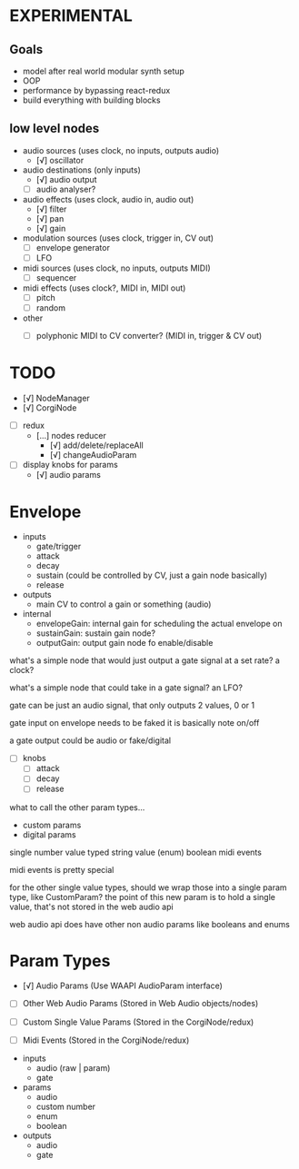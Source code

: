 # EXPERIMENTAL

## Goals
- model after real world modular synth setup
- OOP
- performance by bypassing react-redux
- build everything with building blocks

## low level nodes
- audio sources (uses clock, no inputs, outputs audio)
	- [√] oscillator
- audio destinations (only inputs)
	- [√] audio output
	- [ ] audio analyser?
- audio effects (uses clock, audio in, audio out)
	- [√] filter
	- [√] pan
	- [√] gain
- modulation sources (uses clock, trigger in, CV out)
	- [ ] envelope generator
	- [ ] LFO
- midi sources (uses clock, no inputs, outputs MIDI)
	- [ ] sequencer
- midi effects (uses clock?, MIDI in, MIDI out)
	- [ ] pitch
	- [ ] random
- other
	- [ ] polyphonic MIDI to CV converter? (MIDI in, trigger & CV out)


# TODO
- [√] NodeManager
- [√] CorgiNode
- [ ] redux
	- [...] nodes reducer
		- [√] add/delete/replaceAll
		- [√] changeAudioParam
- [ ] display knobs for params
	- [√] audio params


# Envelope
- inputs
	- gate/trigger
	- attack
	- decay
	- sustain (could be controlled by CV, just a gain node basically)
	- release
- outputs
	- main CV to control a gain or something (audio)
- internal
	- envelopeGain: internal gain for scheduling the actual envelope on
	- sustainGain: sustain gain node?
	- outputGain: output gain node fo enable/disable


what's a simple node that would just output a gate signal at a set rate?
a clock?

what's a simple node that could take in a gate signal?
an LFO?

gate can be just an audio signal, that only outputs 2 values, 0 or 1


gate input on envelope needs to be faked
it is basically note on/off

a gate output could be audio or fake/digital

- [ ] knobs
	- [ ] attack
	- [ ] decay
	- [ ] release

what to call the other param types...
- custom params
- digital params

single number value
typed string value (enum)
boolean
midi events

midi events is pretty special

for the other single value types, should we wrap those into a single param type, like CustomParam?
the point of this new param is to hold a single value, that's not stored in the web audio api

web audio api does have other non audio params like booleans and enums


# Param Types
- [√] Audio Params (Use WAAPI AudioParam interface)
- [ ] Other Web Audio Params (Stored in Web Audio objects/nodes)
- [ ] Custom Single Value Params (Stored in the CorgiNode/redux)
- [ ] Midi Events (Stored in the CorgiNode/redux)




- inputs
	- audio (raw | param)
	- gate
- params
	- audio
	- custom number
	- enum
	- boolean
- outputs
	- audio
	- gate
